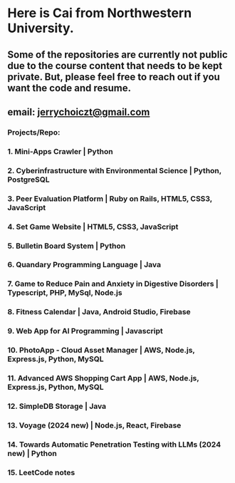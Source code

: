 # Here is Cai from Northwestern University.

## Some of the repositories are currently not public due to the course content that needs to be kept private. But, please feel free to reach out if you want the code and resume. 
## email: jerrychoiczt@gmail.com

### Projects/Repo:

### 1. Mini-Apps Crawler | Python

### 2. Cyberinfrastructure with Environmental Science | Python, PostgreSQL

### 3. Peer Evaluation Platform | Ruby on Rails, HTML5, CSS3, JavaScript

### 4. Set Game Website | HTML5, CSS3, JavaScript

### 5. Bulletin Board System | Python

### 6. Quandary Programming Language | Java

### 7. Game to Reduce Pain and Anxiety in Digestive Disorders | Typescript, PHP, MySql, Node.js

### 8. Fitness Calendar | Java, Android Studio, Firebase

### 9. Web App for Al Programming | Javascript

### 10. PhotoApp - Cloud Asset Manager | AWS, Node.js, Express.js, Python, MySQL

### 11. Advanced AWS Shopping Cart App | AWS, Node.js, Express.js, Python, MySQL

### 12. SimpleDB Storage | Java

### 13. Voyage (2024 new) | Node.js, React, Firebase

### 14. Towards Automatic Penetration Testing with LLMs (2024 new) | Python

### 15. LeetCode notes
